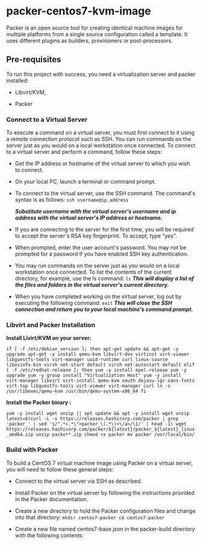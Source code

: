 # packer-centos7-kvm-image
Packer is an open source tool for creating identical machine images for multiple platforms from a single source configuration called a template. It uses different plugins as builders, provisioners or post-processors.


## Pre-requisites
To run this project with success, you need a virtualization server and packer installed:

- Libvirt/KVM,

- Packer

### Connect to a Virtual Server
To execute a command on a virtual server, you must first connect to it using a remote connection protocol such as SSH. You can run commands on the server just as you would on a local workstation once connected. To connect to a virtual server and perform a command, follow these steps:

- Get the IP address or hostname of the virtual server to which you wish to connect.

- On your local PC, launch a terminal or command prompt.

- To connect to the virtual server, use the SSH command. The command's syntax is as follows:
        `ssh username@ip_address`

    ***Substitute username with the virtual server's username and ip address with the virtual server's IP address or hostname.***

- If you are connecting to the server for the first time, you will be required to accept the server's RSA key fingerprint. To accept, type "yes".

- When prompted, enter the user account's password. You may not be prompted for a password if you have enabled SSH key authentication.

- You may run commands on the server just as you would on a local workstation once connected. To list the contents of the current directory, for example, use the ls command:
        `ls`
            ***This will display a list of the files and folders in the virtual server's current directory.***

- When you have completed working on the virtual server, log out by executing the following command: 
        `exit`
            ***This will close the SSH connection and return you to your local machine's command prompt.***
### Libvirt and Packer Installation
**Install Livirt/KVM on your server:**

`if [ -f /etc/debian_version ]; then
apt-get update && apt-get -y upgrade
apt-get -y install qemu-kvm libvirt-dev virtinst virt-viewer libguestfs-tools virt-manager uuid-runtime curl linux-source libosinfo-bin
virsh net-start default
virsh net-autostart default
elif [ -f /etc/redhat-release ]; then
yum -y install epel-release
yum -y upgrade
yum -y group install "Virtualization Host"
yum -y install virt-manager libvirt virt-install qemu-kvm xauth dejavu-lgc-sans-fonts virt-top libguestfs-tools virt-viewer virt-manager curl
ln -s /usr/libexec/qemu-kvm /usr/bin/qemu-system-x86_64
fi`


**Install the Packer binary :**

`yum -y install wget unzip || apt update && apt -y install wget unzip
latest=$(curl -L -s https://releases.hashicorp.com/packer | grep 'packer_' | sed 's/^.*<.*\">packer_\(.*\)<\/a>/\1/' | head -1)
wget https://releases.hashicorp.com/packer/${latest}/packer_${latest}_linux_amd64.zip
unzip packer*.zip
chmod +x packer
mv packer /usr/local/bin/`

### Build with Packer

To build a CentOS 7 virtual machine image using Packer on a virtual server, you will need to follow these general steps:

- Connect to the virtual server via SSH as described.

- Install Packer on the virtual server by following the instructions provided in the Packer documentation.

- Create a new directory to hold the Packer configuration files and change into that directory:
        `mkdir centos7-packer
        cd centos7-packer`
- Create a new file named centos7-base.json in the packer-build directory with the following contents:
